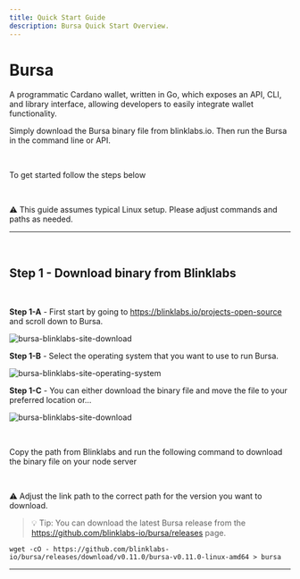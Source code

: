 ```yaml
---
title: Quick Start Guide
description: Bursa Quick Start Overview.
---
```


# Bursa

A programmatic Cardano wallet, written in Go, which exposes an API, CLI, and library interface, allowing developers to easily integrate wallet functionality.

Simply download the Bursa binary file from blinklabs.io. Then run the Bursa in the command line or API.

<br>

To get started follow the steps below

<br>

⚠️ This guide assumes typical Linux setup. Please adjust commands and paths as needed.

***

<br>

## Step 1 - Download binary from Blinklabs  
<br>

**Step 1-A** - First start by going to <a href="https://blinklabs.io/projects-open-source" target="_blank">https://blinklabs.io/projects-open-source</a> and scroll down to Bursa.



![bursa-blinklabs-site-download](/bursa-blinklabs-site-download.png)
<br>


**Step 1-B** - Select the operating system that you want to use to run Bursa.  

![bursa-blinklabs-site-operating-system](/bursa-blinklabs-site-operating-system.png)
<br>

**Step 1-C** - You can either download the binary file and move the file to your preferred location or...  

![bursa-blinklabs-site-download](/bursa-blinklabs-site-download.png)

<br>

Copy the path from Blinklabs and run the following command to download the binary file on your node server  

<br>

⚠️ Adjust the link path to the correct path for the version you want to download. 

> 💡 Tip: You can download the latest Bursa release from the https://github.com/blinklabs-io/bursa/releases page.

```
wget -cO - https://github.com/blinklabs-io/bursa/releases/download/v0.11.0/bursa-v0.11.0-linux-amd64 > bursa
```

***

<br>

<!--

## Step 2 - Change Permissions

<br>

For this example, we named the binary file `bursa`. To make the file executable run the following command:

<br>

⚠️ Adjust the file path and file name if needed. 

```
chmod +x bursa
```

***

<br>

## Step 3 - Open Firewall to your Selected Port

<br>

Make sure your firewall is open on the port you selected. For this example, we used port 8080. To open the port on 8080 we run the following command:

```
sudo ufw allow 8080/tcp
```

***

<br>

-->
